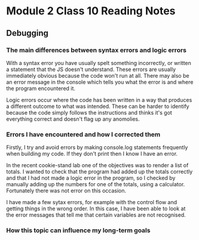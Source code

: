 # Module 2 Class 10 Reading Notes

## Debugging

### The main differences between syntax errors and logic errors

With a syntax error you have usually spelt something incorrectly, or written a statement that the JS doesn't understand. These errors are usually immediately obvious because the code won't run at all. There may also be an error message in the console which tells you what the error is and where the program encountered it.

Logic errors occur where the code has been written in a way that produces a different outcome to what was intended. These can be harder to identify because the code simply follows the instructions and thinks it's got everything correct and doesn't flag up any anomolies.

### Errors I have encountered and how I corrected them

Firstly, I try and avoid errors by making console.log statements frequently when building my code. If they don't print then I know I have an error.

In the recent cookie-stand lab one of the objectives was to render a list of totals. I wanted to check that the program had added up the totals correctly and that I had not made a logic error in the program, so I checked by manually adding up the numbers for one of the totals, using a calculator. Fortunately there was not error on this occasion.

I have made a few sytax errors, for example with the control flow and getting things in the wrong order. In this case, I have been able to look at the error messages that tell me that certain variables are not recognised.

### How this topic can influence my long-term goals
